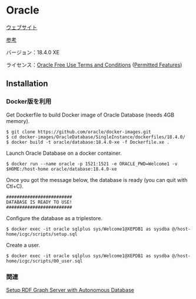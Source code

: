 # Oracle

[ウェブサイト](https://www.oracle.com/jp/database/technologies/appdev/xe.html)

[参考](https://github.com/med2rdf/icgc/blob/master/README.md)

バージョン：18.4.0 XE

ライセンス：[Oracle Free Use Terms and Conditions](https://www.oracle.com/downloads/licenses/oracle-free-license.html)
([Permitted Features](https://docs.oracle.com/en/database/oracle/oracle-database/18/xelic/licensing-information.html#GUID-3BD43E8F-53C3-42F0-BBBD-B743FD41F951))


## Installation

### Docker版を利用

Get Dockerfile to build Docker image of Oracle Database (needs 4GB memory).

    $ git clone https://github.com/oracle/docker-images.git
    $ cd docker-images/OracleDatabase/SingleInstance/dockerfiles/18.4.0/
    $ docker build -t oracle/database:18.4.0-xe -f Dockerfile.xe .

Launch Oracle Database on a docker container.

    $ docker run --name oracle -p 1521:1521 -e ORACLE_PWD=Welcome1 -v $HOME:/host-home oracle/database:18.4.0-xe

Once you got the message below, the database is ready (you can quit with Ctl+C).

    #########################
    DATABASE IS READY TO USE!
    #########################

Configure the database as a triplestore.

    $ docker exec -it oracle sqlplus sys/Welcome1@XEPDB1 as sysdba @/host-home/icgc/scripts/setup.sql

Create a user.

    $ docker exec -it oracle sqlplus sys/Welcome1@XEPDB1 as sysdba @/host-home/icgc/scripts/00_user.sql

### 関連
[Setup RDF Graph Server with Autonomous Database](https://github.com/ryotayamanaka/setup_rdf_adb)
